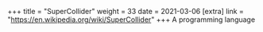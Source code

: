 +++
title = "SuperCollider"
weight = 33
date = 2021-03-06
[extra]
link = "https://en.wikipedia.org/wiki/SuperCollider"
+++
A programming language

